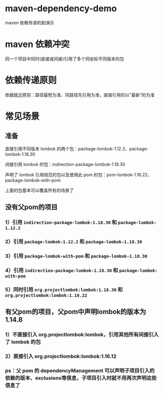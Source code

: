 # maven-dependency-demo
maven 依赖传递机制演示

# maven 依赖冲突

同一个项目中同时(直接或间接)引用了多个同坐标不同版本的包

# 依赖传递原则

依据就近原则：路径最短为准、同路径先引用为准，直接引用的以“最新”的为准

# 常见场景

## 准备

直接引用不同版本 lombok 的两个包：package-lombok-1.12.2、package-lombok-1.18.30

间接引用 lombok 的包：indirection-package-lombok-1.18.30

声明了 lombok 引用规范的包以及使用此 pom 的包：pom-lombok-1.16.22、package-lombok-with-pom

上面的包基本可以覆盖所有的场景了

## 没有父pom的项目

### 1）引用 `indirection-package-lombok-1.18.30` 和 `package-lombok-1.12.2`

### 2）引用 `package-lombok-1.12.2` 和 `package-lombok-1.18.30`

### 3）引用 `package-lombok-with-pom` 和 `package-lombok-1.18.30`

### 4）引用 `indirection-package-lombok-1.18.30` 和 `package-lombok-with-pom`

### 5）同时引用 `org.projectlombok:lombok:1.18.30` 和 `org.projectlombok:lombok:1.16.22`

## 有父pom的项目，父pom中声明lombok的版本为 1.14.8

### 1）不直接引入 org.projectlombok:lombok，引用其他所有间接引入了 lombok 的包

### 2）直接引入 org.projectlombok:lombok:1.16.12

### ps：父 pom 的 dependencyManagement 可以声明子项目引入的依赖的版本、exclusions等信息，子项目引入时就不用再次声明这些信息了


